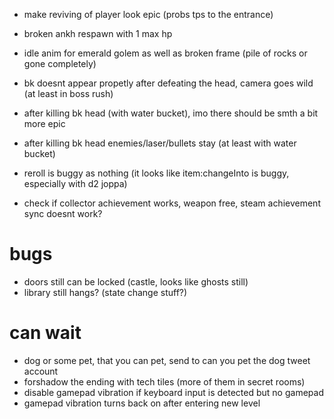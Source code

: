 * make reviving of player look epic (probs tps to the entrance)
* broken ankh respawn with 1 max hp
* idle anim for emerald golem as well as broken frame (pile of rocks or gone completely)
* bk doesnt appear propetly after defeating the head, camera goes wild (at least in boss rush)

* after killing bk head (with water bucket), imo there should be smth a bit more epic
* after killing bk head enemies/laser/bullets stay (at least with water bucket)
* reroll is buggy as nothing (it looks like item:changeInto is buggy, especially with d2 joppa)
* check if collector achievement works, weapon free, steam achievement sync doesnt work?

# bugs

* doors still can be locked (castle, looks like ghosts still)
* library still hangs? (state change stuff?)

# can wait
 * dog or some pet, that you can pet, send to can you pet the dog tweet account
 * forshadow the ending with tech tiles (more of them in secret rooms)
 * disable gamepad vibration if keyboard input is detected but no gamepad
 * gamepad vibration turns back on after entering new level